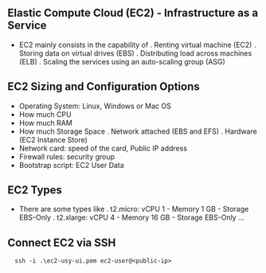 ## Elastic Compute Cloud (EC2) - Infrastructure as a Service

- EC2 mainly consists in the capability of
  . Renting virtual machine (EC2)
  . Storing data on virtual drives (EBS)
  . Distributing load across machines (ELB)
  . Scaling the services using an auto-scaling group (ASG)

## EC2 Sizing and Configuration Options

- Operating System: Linux, Windows or Mac OS
- How much CPU
- How much RAM
- How much Storage Space
  . Network attached (EBS and EFS)
  . Hardware (EC2 Instance Store)
- Network card: speed of the card, Public IP address
- Firewall rules: security group
- Bootstrap script: EC2 User Data

## EC2 Types

- There are some types like
  . t2.micro: vCPU 1 - Memory 1 GB - Storage EBS-Only
  . t2.xlarge: vCPU 4 - Memory 16 GB - Storage EBS-Only
  ...

## Connect EC2 via SSH

```
  ssh -i .\ec2-usy-ui.pem ec2-user@<public-ip>
```
